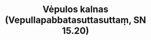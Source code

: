 ---
layout: page
title: 'Vėpulos kalnas (Vepullapabbatasuttasuttaṃ, SN 15.20)'
category: susijusios suttos
index: Samsara
sortIndex: 15020
tags:
  - Samsara
suttacentral: sn15.20
---